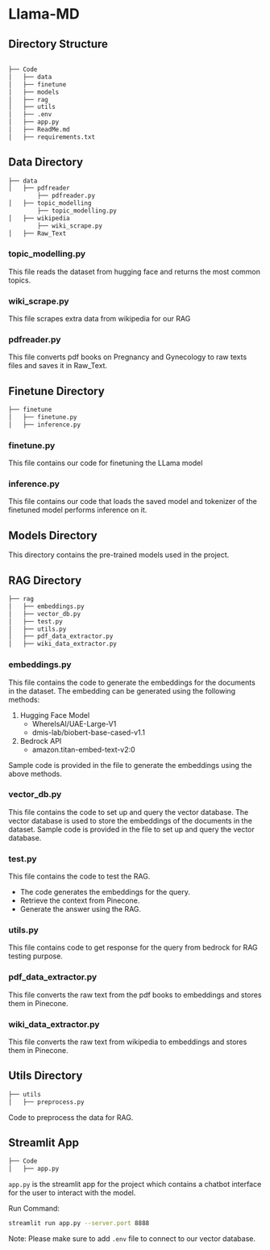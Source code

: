 # Llama-MD

## Directory Structure
```bash

├── Code
│   ├── data
│   ├── finetune
│   ├── models
│   ├── rag
│   ├── utils
│   ├── .env
│   ├── app.py
│   ├── ReadMe.md
│   ├── requirements.txt

```

## Data Directory

```bash
├── data
│   ├── pdfreader
        ├── pdfreader.py
│   ├── topic_modelling
        ├── topic_modelling.py
│   ├── wikipedia
        ├── wiki_scrape.py
│   ├── Raw_Text
```
### topic_modelling.py
This file reads the dataset from hugging face and returns the most common topics.

### wiki_scrape.py
This file scrapes extra data from wikipedia for our RAG

### pdfreader.py
This file converts pdf books on Pregnancy and Gynecology to raw texts files and saves it in Raw_Text. 

## Finetune Directory

```bash
├── finetune
│   ├── finetune.py
│   ├── inference.py

```

### finetune.py
This file contains our code for finetuning the LLama model

### inference.py
This file contains our code that loads the saved model and tokenizer of the finetuned model performs inference on it.

## Models Directory

This directory contains the pre-trained models used in the project.

## RAG Directory

```bash
├── rag
│   ├── embeddings.py
│   ├── vector_db.py
│   ├── test.py
│   ├── utils.py
│   ├── pdf_data_extractor.py
│   ├── wiki_data_extractor.py
```

### embeddings.py
This file contains the code to generate the embeddings for the documents in the dataset. The embedding can be generated using the following methods:
1. Hugging Face Model
    - WhereIsAI/UAE-Large-V1
    - dmis-lab/biobert-base-cased-v1.1
2. Bedrock API
    - amazon.titan-embed-text-v2:0

Sample code is provided in the file to generate the embeddings using the above methods.

### vector_db.py
This file contains the code to set up and query the vector database. The vector database is used to store the embeddings of the documents in the dataset.
Sample code is provided in the file to set up and query the vector database.

### test.py
This file contains the code to test the RAG.
- The code generates the embeddings for the query.
- Retrieve the context from Pinecone.
- Generate the answer using the RAG.

### utils.py
 This file contains code to get response for the query from bedrock for RAG testing purpose.

### pdf_data_extractor.py
This file converts the raw text from the pdf books to embeddings and stores them in Pinecone.
### wiki_data_extractor.py
This file converts the raw text from wikipedia to embeddings and stores them in Pinecone.

## Utils Directory

```bash 
├── utils
│   ├── preprocess.py

```
Code to preprocess the data for RAG.

## Streamlit App

```bash
├── Code
│   ├── app.py

```
`app.py` is the streamlit app for the project which contains a chatbot interface for the user to interact with the model.

Run Command:
```bash
streamlit run app.py --server.port 8888
```

Note: Please make sure to add `.env` file to connect to our vector database.
